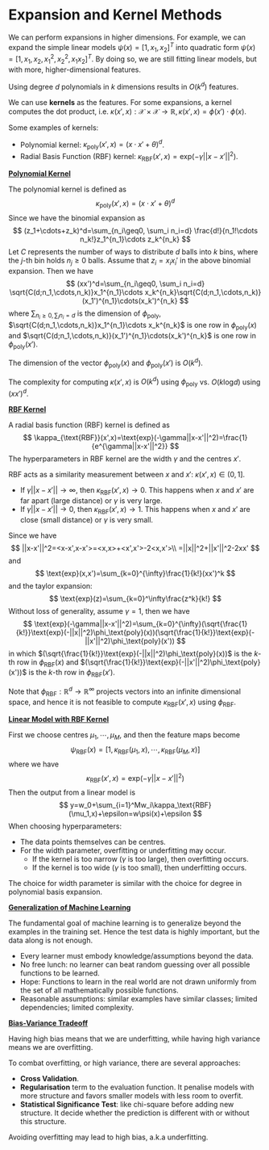 # Expansion and Kernel Methods

We can perform expansions in higher dimensions. For example, we can expand the simple linear models $\psi(x)=[1,x_1,x_2]^T$ into quadratic form $\psi(x)=[1,x_1,x_2,x_1^2,x_2^2,x_1x_2]^T$. By doing so, we are still fitting linear models, but with more, higher-dimensional features.

Using degree $d$ polynomials in $k$ dimensions results in $O(k^d)$ features.

We can use **kernels** as the features. For some expansions, a kernel computes the dot product, i.e. $\kappa(x',x):\mathcal{X}\times\mathcal{X}\to\mathbb{R}, \kappa(x',x)=\phi(x')\cdot\phi(x)$.

Some examples of kernels:

* Polynomial kernel: $\kappa_{\text{poly}}(x',x)=(x\cdot x'+\theta)^{d}$.
* Radial Basis Function (RBF) kernel: $\kappa_{\text{RBF}}(x',x)=\text{exp}(-\gamma||x-x'||^2)$.

**<u>Polynomial Kernel</u>**

The polynomial kernel is defined as 
$$
\kappa_{\text{poly}}(x',x)=(x\cdot x'+\theta)^{d}
$$
Since we have the binomial expansion as
$$
(z_1+\cdots+z_k)^d=\sum_{n_i\geq0, \sum_i n_i=d} \frac{d!}{n_1!\cdots n_k!}z_1^{n_1}\cdots z_k^{n_k}
$$
Let $C$ represents the number of ways to distribute $d$ balls into $k$ bins, where the $j$-th bin holds $n_j\geq 0$ balls. Assume that $z_i=x_ix_i'$ in the above binomial expansion. Then we have
$$
(xx')^d=\sum_{n_i\geq0, \sum_i n_i=d} \sqrt{C(d;n_1,\cdots,n_k)}x_1^{n_1}\cdots x_k^{n_k}\sqrt{C(d;n_1,\cdots,n_k)}(x_1')^{n_1}\cdots(x_k')^{n_k}
$$
where $\sum_{n_i\geq0, \sum_i n_i=d}$ is the dimension of $\phi_{\text{poly}}$, $\sqrt{C(d;n_1,\cdots,n_k)}x_1^{n_1}\cdots x_k^{n_k}$ is one row in $\phi_{\text{poly}}(x)$ and $\sqrt{C(d;n_1,\cdots,n_k)}(x_1')^{n_1}\cdots(x_k')^{n_k}$ is one row in $\phi_{\text{poly}}(x')$.

The dimension of the vector $\phi_{\text{poly}}(x)$ and $\phi_{\text{poly}}(x')$ is $O(k^d)$.

The complexity for computing $\kappa(x',x)$ is $O(k^d)$ using $\phi_{\text{poly}}$ vs. $O(k\text{log}d)$ using $(xx')^d$.

**<u>RBF Kernel</u>**

A radial basis function (RBF) kernel is defined as 
$$
\kappa_{\text{RBF}}(x',x)=\text{exp}(-\gamma||x-x'||^2)=\frac{1}{e^{\gamma||x-x'||^2}}
$$
The hyperparameters in RBF kernel are the width $\gamma$ and the centres $x'$.

RBF acts as a similarity measurement between $x$ and $x'$: $\kappa(x',x)\in(0,1]$.

* If $\gamma||x-x'||\to\infty$, then $\kappa_{\text{RBF}}(x',x)\to0$. This happens when $x$ and $x'$ are far apart (large distance) or $\gamma$ is very large.
* If $\gamma||x-x'||\to0$, then $\kappa_{\text{RBF}}(x',x)\to1$. This happens when $x$ and $x'$ are close (small distance) or $\gamma$ is very small.

Since we have 
$$
||x-x'||^2=<x-x',x-x'>=<x,x>+<x',x'>-2<x,x'>\\
=||x||^2+||x'||^2-2xx'
$$
and  
$$
\text{exp}(x,x')=\sum_{k=0}^{\infty}\frac{1}{k!}(xx')^k
$$
and the taylor expansion:
$$
\text{exp}(z)=\sum_{k=0}^\infty\frac{z^k}{k!}
$$
Without loss of generality, assume $\gamma=1$, then we have
$$
\text{exp}(-\gamma||x-x'||^2)=\sum_{k=0}^{\infty}(\sqrt{\frac{1}{k!}}\text{exp}(-||x||^2)\phi_\text{poly}(x))(\sqrt{\frac{1}{k!}}\text{exp}(-||x'||^2)\phi_\text{poly}(x'))
$$
in which $(\sqrt{\frac{1}{k!}}\text{exp}(-||x||^2)\phi_\text{poly}(x))$ is the $k$-th row in $\phi_\text{RBF}(x)$ and $(\sqrt{\frac{1}{k!}}\text{exp}(-||x'||^2)\phi_\text{poly}(x'))$ is the $k$-th row in $\phi_\text{RBF}(x')$.

Note that $\phi_\text{RBF}:\mathbb{R}^d\to\mathbb{R}^{\infty}$ projects vectors into an infinite dimensional space, and hence it is not feasible to compute $\kappa_\text{RBF}(x',x)$ using $\phi_\text{RBF}$.

**<u>Linear Model with RBF Kernel</u>**

First we choose centres $\mu_1,\cdots,\mu_M$, and then the feature maps become
$$
\psi_\text{RBF}(x)=[1,\kappa_\text{RBF}(\mu_1,x),\cdots,\kappa_\text{RBF}(\mu_M,x)]
$$
where we have
$$
\kappa_\text{RBF}(x',x)=\text{exp}(-\gamma||x-x'||^2)
$$
Then the output from a linear model is 
$$
y=w_0+\sum_{i=1}^Mw_i\kappa_\text{RBF}(\mu_1,x)+\epsilon=w\psi(x)+\epsilon
$$
When choosing hyperparameters:

* The data points themselves can be centres.
* For the width parameter, overfitting or underfitting may occur.
  * If the kernel is too narrow ($\gamma$ is too large), then overfitting occurs.
  * If the kernel is too wide ($\gamma$ is too small), then underfitting occurs.

The choice for width parameter is similar with the choice for degree in polynomial basis expansion.

**<u>Generalization of Machine Learning</u>**

The fundamental goal of machine learning is to generalize beyond the examples in the training set. Hence the test data is highly important, but the data along is not enough.

* Every learner must embody knowledge/assumptions beyond the data.
* No free lunch: no learner can beat random guessing over all possible functions to be learned.
* Hope: Functions to learn in the real world are not drawn uniformly from the set of all mathematically possible functions.
* Reasonable assumptions: similar examples have similar classes; limited dependencies; limited complexity.

**<u>Bias-Variance Tradeoff</u>**

Having high bias means that we are underfitting, while having high variance means we are overfitting. 

To combat overfitting, or high variance, there are several approaches:

* **Cross Validation**.
* **Regularisation** term to the evaluation function. It penalise models with more structure and favors smaller models with less room to overfit.
* **Statistical Significance Test**: like chi-square before adding new structure. It decide whether the prediction is different with or without this structure.

Avoiding overfitting may lead to high bias, a.k.a underfitting.